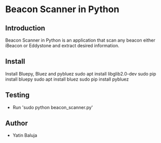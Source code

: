 **Beacon Scanner in Python**
========================
Introduction
------------------------
Beacon Scanner in Python is an application that scan any beacon either iBeacon or Eddystone and extract desired information.  


Install
------------------------
Install Bluepy, Bluez and pybluez
sudo apt install libglib2.0-dev
sudo pip install bluepy
sudo apt install bluez
sudo pip install pybluez

Testing
------------------------
 * Run 'sudo python beacon_scanner.py'

Author
------------------------
* Yatin Baluja
